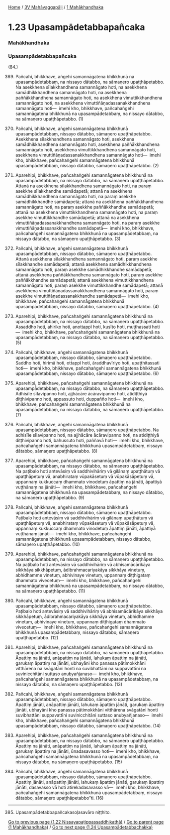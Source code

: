 
[Home](/) / [3V Mahāvaggapāḷi](../../3V.md) / [1 Mahākhandhaka](../1.md)

# 1.23 Upasampādetabbapañcaka

### Mahākhandhaka

### Upasampādetabbapañcaka

(84.)

369. Pañcahi, bhikkhave, aṅgehi samannāgatena bhikkhunā na upasampādetabbaṃ, na nissayo dātabbo, na sāmaṇero upaṭṭhāpetabbo. Na asekkhena sīlakkhandhena samannāgato hoti, na asekkhena samādhikkhandhena samannāgato hoti, na asekkhena paññākkhandhena samannāgato hoti, na asekkhena vimuttikkhandhena samannāgato hoti, na asekkhena vimuttiñāṇadassanakkhandhena samannāgato hoti—  imehi kho, bhikkhave, pañcahaṅgehi samannāgatena bhikkhunā na upasampādetabbaṃ, na nissayo dātabbo, na sāmaṇero upaṭṭhāpetabbo. (1)

370. Pañcahi, bhikkhave, aṅgehi samannāgatena bhikkhunā upasampādetabbaṃ, nissayo dātabbo, sāmaṇero upaṭṭhāpetabbo. Asekkhena sīlakkhandhena samannāgato hoti, asekkhena samādhikkhandhena samannāgato hoti, asekkhena paññākkhandhena samannāgato hoti, asekkhena vimuttikkhandhena samannāgato hoti, asekkhena vimuttiñāṇadassanakkhandhena samannāgato hoti—  imehi kho, bhikkhave, pañcahaṅgehi samannāgatena bhikkhunā upasampādetabbaṃ, nissayo dātabbo, sāmaṇero upaṭṭhāpetabbo. (2)

371. Aparehipi, bhikkhave, pañcahaṅgehi samannāgatena bhikkhunā na upasampādetabbaṃ, na nissayo dātabbo, na sāmaṇero upaṭṭhāpetabbo. Attanā na asekkhena sīlakkhandhena samannāgato hoti, na paraṃ asekkhe sīlakkhandhe samādapetā; attanā na asekkhena samādhikkhandhena samannāgato hoti, na paraṃ asekkhe samādhikkhandhe samādapetā; attanā na asekkhena paññākkhandhena samannāgato hoti, na paraṃ asekkhe paññākkhandhe samādapetā; attanā na asekkhena vimuttikkhandhena samannāgato hoti, na paraṃ asekkhe vimuttikkhandhe samādapetā; attanā na asekkhena vimuttiñāṇadassanakkhandhena samannāgato hoti, na paraṃ asekkhe vimuttiñāṇadassanakkhandhe samādapetā—  imehi kho, bhikkhave, pañcahaṅgehi samannāgatena bhikkhunā na upasampādetabbaṃ, na nissayo dātabbo, na sāmaṇero upaṭṭhāpetabbo. (3)

372. Pañcahi, bhikkhave, aṅgehi samannāgatena bhikkhunā upasampādetabbaṃ, nissayo dātabbo, sāmaṇero upaṭṭhāpetabbo. Attanā asekkhena sīlakkhandhena samannāgato hoti, paraṃ asekkhe sīlakkhandhe samādapetā; attanā asekkhena samādhikkhandhena samannāgato hoti, paraṃ asekkhe samādhikkhandhe samādapetā; attanā asekkhena paññākkhandhena samannāgato hoti, paraṃ asekkhe paññākkhandhe samādapetā; attanā asekkhena vimuttikkhandhena samannāgato hoti, paraṃ asekkhe vimuttikkhandhe samādapetā; attanā asekkhena vimuttiñāṇadassanakkhandhena samannāgato hoti, paraṃ asekkhe vimuttiñāṇadassanakkhandhe samādapetā—  imehi kho, bhikkhave, pañcahaṅgehi samannāgatena bhikkhunā upasampādetabbaṃ, nissayo dātabbo, sāmaṇero upaṭṭhāpetabbo. (4)

373. Aparehipi, bhikkhave, pañcahaṅgehi samannāgatena bhikkhunā na upasampādetabbaṃ, na nissayo dātabbo, na sāmaṇero upaṭṭhāpetabbo. Assaddho hoti, ahiriko hoti, anottappī hoti, kusīto hoti, muṭṭhassati hoti—  imehi kho, bhikkhave, pañcahaṅgehi samannāgatena bhikkhunā na upasampādetabbaṃ, na nissayo dātabbo, na sāmaṇero upaṭṭhāpetabbo. (5)

374. Pañcahi, bhikkhave, aṅgehi samannāgatena bhikkhunā upasampādetabbaṃ, nissayo dātabbo, sāmaṇero upaṭṭhāpetabbo. Saddho hoti, hirimā hoti, ottappī hoti, āraddhavīriyo hoti, upaṭṭhitassati hoti—  imehi kho, bhikkhave, pañcahaṅgehi samannāgatena bhikkhunā upasampādetabbaṃ, nissayo dātabbo, sāmaṇero upaṭṭhāpetabbo. (6)

375. Aparehipi, bhikkhave, pañcahaṅgehi samannāgatena bhikkhunā na upasampādetabbaṃ, na nissayo dātabbo, na sāmaṇero upaṭṭhāpetabbo. Adhisīle sīlavipanno hoti, ajjhācāre ācāravipanno hoti, atidiṭṭhiyā diṭṭhivipanno hoti, appassuto hoti, duppañño hoti—  imehi kho, bhikkhave, pañcahaṅgehi samannāgatena bhikkhunā na upasampādetabbaṃ, na nissayo dātabbo, na sāmaṇero upaṭṭhāpetabbo. (7)

376. Pañcahi, bhikkhave, aṅgehi samannāgatena bhikkhunā upasampādetabbaṃ, nissayo dātabbo, sāmaṇero upaṭṭhāpetabbo. Na adhisīle sīlavipanno hoti, na ajjhācāre ācāravipanno hoti, na atidiṭṭhiyā diṭṭhivipanno hoti, bahussuto hoti, paññavā hoti—  imehi kho, bhikkhave, pañcahaṅgehi samannāgatena bhikkhunā upasampādetabbaṃ, nissayo dātabbo, sāmaṇero upaṭṭhāpetabbo. (8)

377. Aparehipi, bhikkhave, pañcahaṅgehi samannāgatena bhikkhunā na upasampādetabbaṃ, na nissayo dātabbo, na sāmaṇero upaṭṭhāpetabbo. Na paṭibalo hoti antevāsiṃ vā saddhivihāriṃ vā gilānaṃ upaṭṭhātuṃ vā upaṭṭhāpetuṃ vā, anabhirataṃ vūpakāsetuṃ vā vūpakāsāpetuṃ vā, uppannaṃ kukkuccaṃ dhammato vinodetuṃ āpattiṃ na jānāti, āpattiyā vuṭṭhānaṃ na jānāti—  imehi kho, bhikkhave, pañcahaṅgehi samannāgatena bhikkhunā na upasampādetabbaṃ, na nissayo dātabbo, na sāmaṇero upaṭṭhāpetabbo. (9)

378. Pañcahi, bhikkhave, aṅgehi samannāgatena bhikkhunā upasampādetabbaṃ, nissayo dātabbo, sāmaṇero upaṭṭhāpetabbo. Paṭibalo hoti antevāsiṃ vā saddhivihāriṃ vā gilānaṃ upaṭṭhātuṃ vā upaṭṭhāpetuṃ vā, anabhirataṃ vūpakāsetuṃ vā vūpakāsāpetuṃ vā, uppannaṃ kukkuccaṃ dhammato vinodetuṃ āpattiṃ jānāti, āpattiyā vuṭṭhānaṃ jānāti—  imehi kho, bhikkhave, pañcahaṅgehi samannāgatena bhikkhunā upasampādetabbaṃ, nissayo dātabbo, sāmaṇero upaṭṭhāpetabbo. (10)

379. Aparehipi, bhikkhave, pañcahaṅgehi samannāgatena bhikkhunā na upasampādetabbaṃ, na nissayo dātabbo, na sāmaṇero upaṭṭhāpetabbo. Na paṭibalo hoti antevāsiṃ vā saddhivihāriṃ vā abhisamācārikāya sikkhāya sikkhāpetuṃ, ādibrahmacariyakāya sikkhāya vinetuṃ, abhidhamme vinetuṃ, abhivinaye vinetuṃ, uppannaṃ diṭṭhigataṃ dhammato vivecetuṃ—  imehi kho, bhikkhave, pañcahaṅgehi samannāgatena bhikkhunā na upasampādetabbaṃ, na nissayo dātabbo, na sāmaṇero upaṭṭhāpetabbo. (11)

380. Pañcahi, bhikkhave, aṅgehi samannāgatena bhikkhunā upasampādetabbaṃ, nissayo dātabbo, sāmaṇero upaṭṭhāpetabbo. Paṭibalo hoti antevāsiṃ vā saddhivihāriṃ vā abhisamācārikāya sikkhāya sikkhāpetuṃ, ādibrahmacariyakāya sikkhāya vinetuṃ, abhidhamme vinetuṃ, abhivinaye vinetuṃ, uppannaṃ diṭṭhigataṃ dhammato vivecetuṃ—  imehi kho, bhikkhave, pañcahaṅgehi samannāgatena bhikkhunā upasampādetabbaṃ, nissayo dātabbo, sāmaṇero upaṭṭhāpetabbo. (12)

381. Aparehipi, bhikkhave, pañcahaṅgehi samannāgatena bhikkhunā na upasampādetabbaṃ, na nissayo dātabbo, na sāmaṇero upaṭṭhāpetabbo. Āpattiṃ na jānāti, anāpattiṃ na jānāti, lahukaṃ āpattiṃ na jānāti, garukaṃ āpattiṃ na jānāti, ubhayāni kho panassa pātimokkhāni vitthārena na svāgatāni honti na suvibhattāni na suppavattīni na suvinicchitāni suttaso anubyañjanaso—  imehi kho, bhikkhave, pañcahaṅgehi samannāgatena bhikkhunā na upasampādetabbaṃ, na nissayo dātabbo, na sāmaṇero upaṭṭhāpetabbo. (13)

382. Pañcahi, bhikkhave, aṅgehi samannāgatena bhikkhunā upasampādetabbaṃ, nissayo dātabbo, sāmaṇero upaṭṭhāpetabbo. Āpattiṃ jānāti, anāpattiṃ jānāti, lahukaṃ āpattiṃ jānāti, garukaṃ āpattiṃ jānāti, ubhayāni kho panassa pātimokkhāni vitthārena svāgatāni honti suvibhattāni suppavattīni suvinicchitāni suttaso anubyañjanaso—  imehi kho, bhikkhave, pañcahaṅgehi samannāgatena bhikkhunā upasampādetabbaṃ, nissayo dātabbo, sāmaṇero upaṭṭhāpetabbo. (14)

383. Aparehipi, bhikkhave, pañcahaṅgehi samannāgatena bhikkhunā na upasampādetabbaṃ, na nissayo dātabbo, na sāmaṇero upaṭṭhāpetabbo. Āpattiṃ na jānāti, anāpattiṃ na jānāti, lahukaṃ āpattiṃ na jānāti, garukaṃ āpattiṃ na jānāti, ūnadasavasso hoti—  imehi kho, bhikkhave, pañcahaṅgehi samannāgatena bhikkhunā na upasampādetabbaṃ, na nissayo dātabbo, na sāmaṇero upaṭṭhāpetabbo. (15)

384. Pañcahi, bhikkhave, aṅgehi samannāgatena bhikkhunā upasampādetabbaṃ, nissayo dātabbo, sāmaṇero upaṭṭhāpetabbo. Āpattiṃ jānāti, anāpattiṃ jānāti, lahukaṃ āpattiṃ jānāti, garukaṃ āpattiṃ jānāti, dasavasso vā hoti atirekadasavasso vā—  imehi kho, bhikkhave, pañcahaṅgehi samannāgatena bhikkhunā upasampādetabbaṃ, nissayo dātabbo, sāmaṇero upaṭṭhāpetabbo”ti. (16)

---

385. Upasampādetabbapañcakasoḷasavāro niṭṭhito.



[Go to previous page (1.22 Nissayapaṭippassaddhikathā)](1.22.md) / [Go to parent page (1 Mahākhandhaka)](../1.md) / [Go to next page (1.24 Upasampādetabbachakka)](1.24.md)



